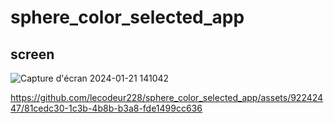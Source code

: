 # sphere_color_selected_app

## screen

![Capture d'écran 2024-01-21 141042](https://github.com/lecodeur228/sphere_color_selected_app/assets/92242447/0d62e677-b6e8-4987-bfea-969673af1f97)



https://github.com/lecodeur228/sphere_color_selected_app/assets/92242447/81cedc30-1c3b-4b8b-b3a8-fde1499cc636

